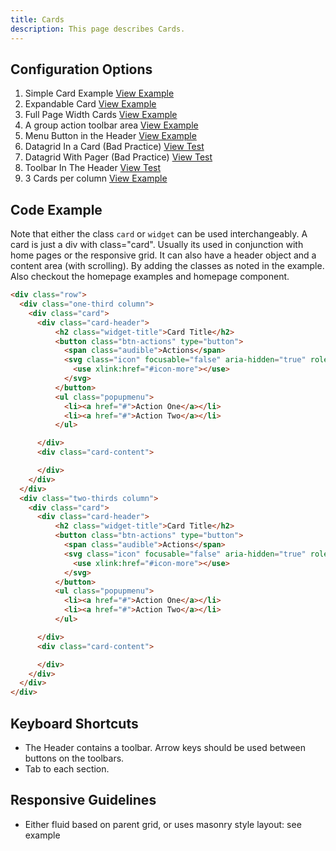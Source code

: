 ```yaml
---
title: Cards  
description: This page describes Cards.
---
```


## Configuration Options

1. Simple Card Example [View Example]( ../components/cards/example-index)
2. Expandable Card [View Example]( ../components/cards/example-expandable)
3. Full Page Width Cards [View Example]( ../components/cards/example-full-page)
4. A group action toolbar area [View Example]( ../components/cards/example-group-action)
5. Menu Button in the Header [View Example]( ../components/cards/example-menubutton)
6. Datagrid In a Card (Bad Practice) [View Test]( ../components/cards/test-datagrid)
7. Datagrid With Pager (Bad Practice) [View Test]( ../components/cards/test-paging-datagrid)
8. Toolbar In The Header [View Test]( ../components/cards/test-toolbar-header)
8. 3 Cards per column [View Example]( ../components/cards/example-three-up)

## Code Example

Note that either the class `card` or `widget` can be used interchangeably. A card is just a div with class="card". Usually its used in conjunction with home pages or the responsive grid. It can also have a header object and a content area (with scrolling). By adding the classes as noted in the example. Also checkout the homepage examples and homepage component.

```html
<div class="row">
  <div class="one-third column">
    <div class="card">
      <div class="card-header">
          <h2 class="widget-title">Card Title</h2>
          <button class="btn-actions" type="button">
            <span class="audible">Actions</span>
            <svg class="icon" focusable="false" aria-hidden="true" role="presentation">
              <use xlink:href="#icon-more"></use>
            </svg>
          </button>
          <ul class="popupmenu">
            <li><a href="#">Action One</a></li>
            <li><a href="#">Action Two</a></li>
          </ul>

      </div>
      <div class="card-content">

      </div>
    </div>
  </div>
  <div class="two-thirds column">
    <div class="card">
      <div class="card-header">
          <h2 class="widget-title">Card Title</h2>
          <button class="btn-actions" type="button">
            <span class="audible">Actions</span>
            <svg class="icon" focusable="false" aria-hidden="true" role="presentation">
              <use xlink:href="#icon-more"></use>
            </svg>
          </button>
          <ul class="popupmenu">
            <li><a href="#">Action One</a></li>
            <li><a href="#">Action Two</a></li>
          </ul>

      </div>
      <div class="card-content">

      </div>
    </div>
  </div>
</div>
```

## Keyboard Shortcuts

- The Header contains a toolbar. Arrow keys should be used between buttons on the toolbars.
- Tab to each section.

## Responsive Guidelines

-   Either fluid based on parent grid, or uses masonry style layout: see example
